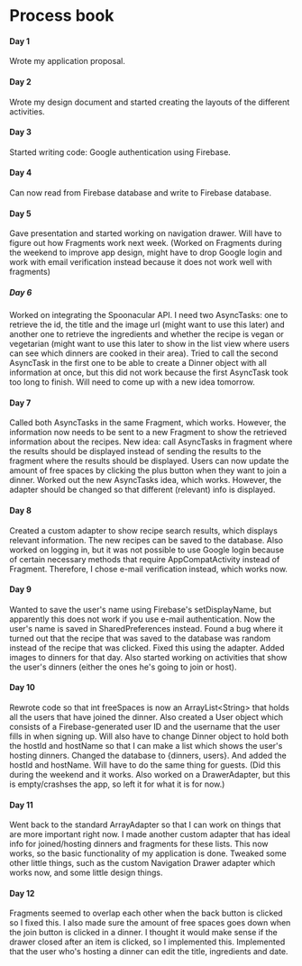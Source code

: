 # Process book

#### Day 1
Wrote my application proposal.

#### Day 2
Wrote my design document and started creating the layouts of the different activities.

#### Day 3
Started writing code: Google authentication using Firebase.

#### Day 4
Can now read from Firebase database and write to Firebase database.

#### Day 5
Gave presentation and started working on navigation drawer. Will have to figure out how Fragments work next week. (Worked on Fragments during the weekend to improve app design, might have to drop Google login and work with email verification instead because it does not work well with fragments)

##### Day 6
Worked on integrating the Spoonacular API. I need two AsyncTasks: one to retrieve the id, the title and the image url (might want to use this later) and another one to retrieve the ingredients and whether the recipe is vegan or vegetarian (might want to use this later to show in the list view where users can see which dinners are cooked in their area). Tried to call the second AsyncTask in the first one to be able to create a Dinner object with all information at once, but this did not work because the first AsyncTask took too long to finish. Will need to come up with a new idea tomorrow.

#### Day 7
Called both AsyncTasks in the same Fragment, which works. However, the information now needs to be sent to a new Fragment to show the retrieved information about the recipes. New idea: call AsyncTasks in fragment where the results should be displayed instead of sending the results to the fragment where the results should be displayed. Users can now update the amount of free spaces by clicking the plus button when they want to join a dinner. Worked out the new AsyncTasks idea, which works. However, the adapter should be changed so that different (relevant) info is displayed.

#### Day 8
Created a custom adapter to show recipe search results, which displays relevant information. The new recipes can be saved to the database. Also worked on logging in, but it was not possible to use Google login because of certain necessary methods that require AppCompatActivity instead of Fragment. Therefore, I chose e-mail verification instead, which works now.

#### Day 9
Wanted to save the user's name using Firebase's setDisplayName, but apparently this does not work if you use e-mail authentication. Now the user's name is saved in SharedPreferences instead. Found a bug where it turned out that the recipe that was saved to the database was random instead of the recipe that was clicked. Fixed this using the adapter. Added images to dinners for that day. Also started working on activities that show the user's dinners (either the ones he's going to join or host).

#### Day 10
Rewrote code so that int freeSpaces is now an ArrayList\<String\> that holds all the users that have joined the dinner. Also created a User object which consists of a Firebase-generated user ID and the username that the user fills in when signing up. Will also have to change Dinner object to hold both the hostId and hostName so that I can make a list which shows the user's hosting dinners. Changed the database to \{dinners, users\}. And added the hostId and hostName. Will have to do the same thing for guests. (Did this during the weekend and it works. Also worked on a DrawerAdapter, but this is empty/crashses the app, so left it for what it is for now.)

#### Day 11
Went back to the standard ArrayAdapter so that I can work on things that are more important right now. I made another custom adapter that has ideal info for joined/hosting dinners and fragments for these lists. This now works, so the basic functionality of my application is done. Tweaked some other little things, such as the custom Navigation Drawer adapter which works now, and some little design things. 

#### Day 12
Fragments seemed to overlap each other when the back button is clicked so I fixed this. I also made sure the amount of free spaces goes down when the join button is clicked in a dinner. I thought it would make sense if the drawer closed after an item is clicked, so I implemented this. Implemented that the user who's hosting a dinner can edit the title, ingredients and date. 
